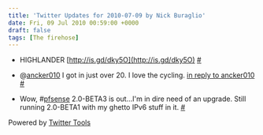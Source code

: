```yaml
---
title: 'Twitter Updates for 2010-07-09 by Nick Buraglio'
date: Fri, 09 Jul 2010 00:59:00 +0000
draft: false
tags: [The firehose]
---
```


  
*   HIGHLANDER [http://is.gd/dky5O](http://is.gd/dky5O) [#](http://twitter.com/buraglio/statuses/18065364977)
  
*   @[ancker010](http://twitter.com/ancker010) I got in just over 20. I love the cycling. [in reply to ancker010](http://twitter.com/ancker010/statuses/18079218941) [#](http://twitter.com/buraglio/statuses/18081575517)
  
*   Wow, #[pfsense](http://search.twitter.com/search?q=%23pfsense) 2.0-BETA3 is out...I'm in dire need of an upgrade. Still running 2.0-BETA1 with my ghetto IPv6 stuff in it. [#](http://twitter.com/buraglio/statuses/18083449196)
  

  

Powered by [Twitter Tools](http://alexking.org/projects/wordpress)